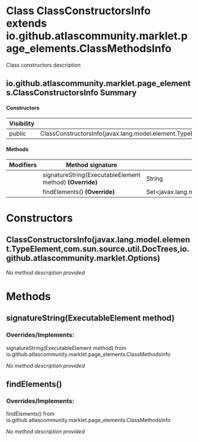 Class ClassConstructorsInfo extends io.github.atlascommunity.marklet.page_elements.ClassMethodsInfo
===================================================================================================
Class constructors description

io.github.atlascommunity.marklet.page_elements.ClassConstructorsInfo Summary
-------
#### Constructors
| Visibility | Signature                                                                                                                         |
| ---------- | --------------------------------------------------------------------------------------------------------------------------------- |
| public     | ClassConstructorsInfo(javax.lang.model.element.TypeElement,com.sun.source.util.DocTrees,io.github.atlascommunity.marklet.Options) |
#### Methods
| Modifiers | Method signature                                         | Return type                                     |
| --------- | -------------------------------------------------------- | ----------------------------------------------- |
|           | signatureString(ExecutableElement method) **(Override)** | String                                          |
|           | findElements() **(Override)**                            | Set<javax.lang.model.element.ExecutableElement> |

Constructors
============
ClassConstructorsInfo(javax.lang.model.element.TypeElement,com.sun.source.util.DocTrees,io.github.atlascommunity.marklet.Options)
---------------------------------------------------------------------------------------------------------------------------------
*No method description provided*


Methods
=======
signatureString(ExecutableElement method)
-----------------------------------------
### Overrides/Implements:
signatureString(ExecutableElement method) from io.github.atlascommunity.marklet.page_elements.ClassMethodsInfo

*No method description provided*


findElements()
--------------
### Overrides/Implements:
findElements() from io.github.atlascommunity.marklet.page_elements.ClassMethodsInfo

*No method description provided*


